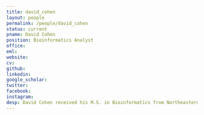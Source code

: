 ```yaml
---
title: david_cohen
layout: people
permalink: /people/david_cohen
status: current
pname: David Cohen
position: Bioinformatics Analyst
office: 
eml: 
website:
cv: 
github:
linkedin:
google_scholar: 
twitter: 
facebook: 
instagram:
desp: David Cohen received his M.S. in Bioinformatics from Northeastern University in late 2017. He is currently working on genomic research with other members of the lab. He has a bioinformatics and data analytics background and is interested in applying cutting edge technology in order to help understand and fight disease.
---
```

